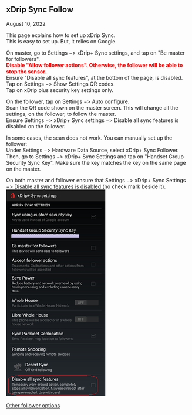 ## xDrip Sync Follow  
  
August 10, 2022    
  
This page explains how to set up xDrip Sync.  
This is easy to set up. But, it relies on Google.  
  
On master, go to Settings &#8722;> xDrip+ Sync settings, and tap on "Be master for followers".  
**<span style="color:red">Disable "Allow follower actions". Otherwise, the follower will be able to stop the sensor.</span>**  
Ensure "Disable all sync features", at the bottom of the page, is disabled.  
Tap on Settings &#8722;> Show Settings QR codes.  
Tap on xDrip plus security key settings only.  
  
On the follower, tap on Settings &#8722;> Auto configure.  
Scan the QR code shown on the master screen. This will change all the settings, on the follower, to follow the master.  
Ensure Settings &#8722;> xDrip+ Sync settings &#8722;> Disable all sync features is disabled on the follower.  

In some cases, the scan does not work. You can manually set up the follower:  
Under Settings &#8722;> Hardware Data Source, select xDrip+ Sync Follower.  
Then, go to Settings &#8722;> xDrip+ Sync Settings and tap on "Handset Group Security Sync Key". Make sure the key matches the key on the same page on the master.  

On both master and follower ensure that Settings &#8722;> xDrip+ Sync Settings &#8722;> Disable all sync features is disabled (no check mark beside it).  
![](./images/DisableAllSyncFeatures.png)  
  
[Other follower options](./How-to-follow.md)  
